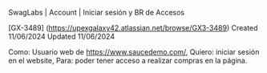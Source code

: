 SwagLabs | Account | Iniciar sesión y BR de Accesos

[GX-3489] (https://upexgalaxy42.atlassian.net/browse/GX3-3489) Created 11/06/2024
Updated 11/06/2024

Como: Usuario web de https://www.saucedemo.com/,
Quiero: iniciar sesión en el website,
Para: poder tener acceso a realizar compras en la página.